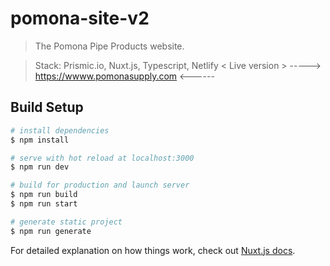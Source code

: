 # pomona-site-v2

> The Pomona Pipe Products website.

> Stack: Prismic.io, Nuxt.js, Typescript, Netlify 
               < Live version >
-----> https://wwww.pomonasupply.com <------

## Build Setup

```bash
# install dependencies
$ npm install

# serve with hot reload at localhost:3000
$ npm run dev

# build for production and launch server
$ npm run build
$ npm run start

# generate static project
$ npm run generate
```

For detailed explanation on how things work, check out [Nuxt.js docs](https://nuxtjs.org).
